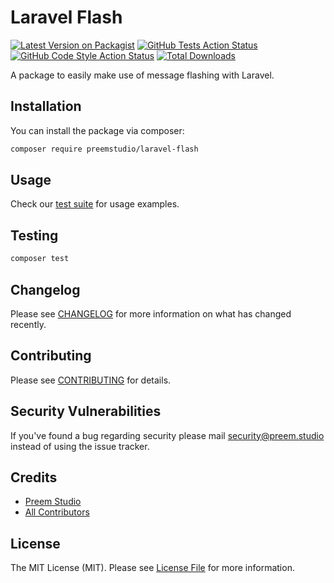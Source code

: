 # Laravel Flash

[![Latest Version on Packagist](https://img.shields.io/packagist/v/preemstudio/laravel-flash.svg?style=flat-square)](https://packagist.org/packages/preemstudio/laravel-flash)
[![GitHub Tests Action Status](https://img.shields.io/github/actions/workflow/status/preemstudio/laravel-flash/run-tests.yml?branch=main&label=tests&style=flat-square)](https://github.com/preemstudio/laravel-flash/actions?query=workflow%3Arun-tests+branch%3Amain)
[![GitHub Code Style Action Status](https://img.shields.io/github/actions/workflow/status/preemstudio/laravel-flash/fix-php-code-style-issues.yml?branch=main&label=code%20style&style=flat-square)](https://github.com/preemstudio/laravel-flash/actions?query=workflow%3A"Fix+PHP+code+style+issues"+branch%3Amain)
[![Total Downloads](https://img.shields.io/packagist/dt/preemstudio/laravel-flash.svg?style=flat-square)](https://packagist.org/packages/preemstudio/laravel-flash)

A package to easily make use of message flashing with Laravel.

## Installation

You can install the package via composer:

```bash
composer require preemstudio/laravel-flash
```

## Usage

Check our [test suite](/tests) for usage examples.

## Testing

```bash
composer test
```

## Changelog

Please see [CHANGELOG](CHANGELOG.md) for more information on what has changed recently.

## Contributing

Please see [CONTRIBUTING](CONTRIBUTING.md) for details.

## Security Vulnerabilities

If you've found a bug regarding security please mail [security@preem.studio](mailto:security@preem.studio) instead of using the issue tracker.

## Credits

- [Preem Studio](https://github.com/PreemStudio)
- [All Contributors](../../contributors)

## License

The MIT License (MIT). Please see [License File](LICENSE.md) for more information.

